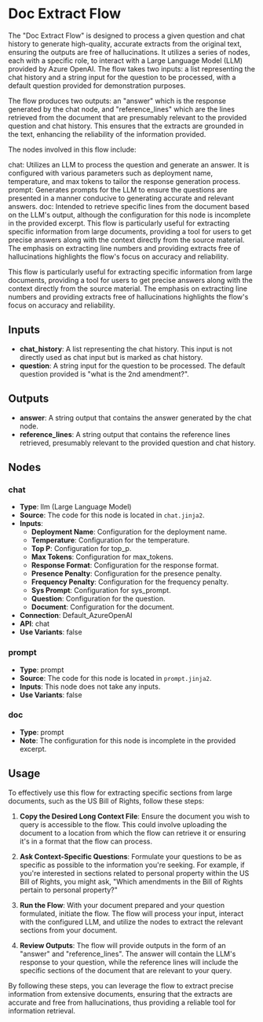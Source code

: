 # Doc Extract Flow
The "Doc Extract Flow" is designed to process a given question and chat history to generate high-quality, accurate extracts from the original text, ensuring the outputs are free of hallucinations. It utilizes a series of nodes, each with a specific role, to interact with a Large Language Model (LLM) provided by Azure OpenAI. The flow takes two inputs: a list representing the chat history and a string input for the question to be processed, with a default question provided for demonstration purposes.

The flow produces two outputs: an "answer" which is the response generated by the chat node, and "reference_lines" which are the lines retrieved from the document that are presumably relevant to the provided question and chat history. This ensures that the extracts are grounded in the text, enhancing the reliability of the information provided.

The nodes involved in this flow include:

chat: Utilizes an LLM to process the question and generate an answer. It is configured with various parameters such as deployment name, temperature, and max tokens to tailor the response generation process.
prompt: Generates prompts for the LLM to ensure the questions are presented in a manner conducive to generating accurate and relevant answers.
doc: Intended to retrieve specific lines from the document based on the LLM's output, although the configuration for this node is incomplete in the provided excerpt.
This flow is particularly useful for extracting specific information from large documents, providing a tool for users to get precise answers along with the context directly from the source material. The emphasis on extracting line numbers and providing extracts free of hallucinations highlights the flow's focus on accuracy and reliability.


This flow is particularly useful for extracting specific information from large documents, providing a tool for users to get precise answers along with the context directly from the source material. The emphasis on extracting line numbers and providing extracts free of hallucinations highlights the flow's focus on accuracy and reliability.

## Inputs

- **chat_history**: A list representing the chat history. This input is not directly used as chat input but is marked as chat history.
- **question**: A string input for the question to be processed. The default question provided is "what is the 2nd amendment?".

## Outputs

- **answer**: A string output that contains the answer generated by the chat node.
- **reference_lines**: A string output that contains the reference lines retrieved, presumably relevant to the provided question and chat history.

## Nodes

### chat

- **Type**: llm (Large Language Model)
- **Source**: The code for this node is located in `chat.jinja2`.
- **Inputs**:
    - **Deployment Name**: Configuration for the deployment name.
    - **Temperature**: Configuration for the temperature.
    - **Top P**: Configuration for top_p.
    - **Max Tokens**: Configuration for max_tokens.
    - **Response Format**: Configuration for the response format.
    - **Presence Penalty**: Configuration for the presence penalty.
    - **Frequency Penalty**: Configuration for the frequency penalty.
    - **Sys Prompt**: Configuration for sys_prompt.
    - **Question**: Configuration for the question.
    - **Document**: Configuration for the document.
- **Connection**: Default_AzureOpenAI
- **API**: chat
- **Use Variants**: false

### prompt

- **Type**: prompt
- **Source**: The code for this node is located in `prompt.jinja2`.
- **Inputs**: This node does not take any inputs.
- **Use Variants**: false

### doc

- **Type**: prompt
- **Note**: The configuration for this node is incomplete in the provided excerpt.

## Usage

To effectively use this flow for extracting specific sections from large documents, such as the US Bill of Rights, follow these steps:

1. **Copy the Desired Long Context File**: Ensure the document you wish to query is accessible to the flow. This could involve uploading the document to a location from which the flow can retrieve it or ensuring it's in a format that the flow can process.

2. **Ask Context-Specific Questions**: Formulate your questions to be as specific as possible to the information you're seeking. For example, if you're interested in sections related to personal property within the US Bill of Rights, you might ask, "Which amendments in the Bill of Rights pertain to personal property?"

3. **Run the Flow**: With your document prepared and your question formulated, initiate the flow. The flow will process your input, interact with the configured LLM, and utilize the nodes to extract the relevant sections from your document.

4. **Review Outputs**: The flow will provide outputs in the form of an "answer" and "reference_lines". The answer will contain the LLM's response to your question, while the reference lines will include the specific sections of the document that are relevant to your query.

By following these steps, you can leverage the flow to extract precise information from extensive documents, ensuring that the extracts are accurate and free from hallucinations, thus providing a reliable tool for information retrieval.